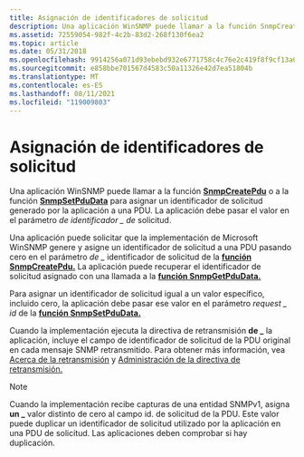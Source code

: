 ```yaml
---
title: Asignación de identificadores de solicitud
description: Una aplicación WinSNMP puede llamar a la función SnmpCreatePdu o a la función SnmpSetPduData para asignar un identificador de solicitud generado por la aplicación a una PDU. La aplicación debe pasar el valor en el parámetro de identificador \_ de solicitud.
ms.assetid: 72559054-982f-4c2b-83d2-268f130f6ea2
ms.topic: article
ms.date: 05/31/2018
ms.openlocfilehash: 9914256a071d93ebebd932e6771758c4c76e2c419f8f9cf13a0323ca44ea7715
ms.sourcegitcommit: e858bbe701567d4583c50a11326e42d7ea51804b
ms.translationtype: MT
ms.contentlocale: es-ES
ms.lasthandoff: 08/11/2021
ms.locfileid: "119009803"
---
```

# <a name="assigning-request-identifiers"></a>Asignación de identificadores de solicitud

Una aplicación WinSNMP puede llamar a la función [**SnmpCreatePdu**](/windows/desktop/api/Winsnmp/nf-winsnmp-snmpcreatepdu) o a la función [**SnmpSetPduData**](/windows/desktop/api/Winsnmp/nf-winsnmp-snmpsetpdudata) para asignar un identificador de solicitud generado por la aplicación a una PDU. La aplicación debe pasar el valor en el parámetro *de identificador \_ de* solicitud.

Una aplicación puede solicitar que la implementación de Microsoft WinSNMP genere y asigne un identificador de solicitud a una PDU pasando cero en el parámetro *de \_* identificador de solicitud de la [**función SnmpCreatePdu.**](/windows/desktop/api/Winsnmp/nf-winsnmp-snmpcreatepdu) La aplicación puede recuperar el identificador de solicitud asignado con una llamada a la [**función SnmpGetPduData.**](/windows/desktop/api/Winsnmp/nf-winsnmp-snmpgetpdudata)

Para asignar un identificador de solicitud igual a un valor específico, incluido cero, la aplicación debe pasar ese valor en el parámetro *request \_ id* de la [**función SnmpSetPduData.**](/windows/desktop/api/Winsnmp/nf-winsnmp-snmpsetpdudata)

Cuando la implementación ejecuta la directiva de retransmisión **de \_** la aplicación, incluye el campo de identificador de solicitud de la PDU original en cada mensaje SNMP retransmitido. Para obtener más información, vea [Acerca de la retransmisión](about-retransmission.md) y [Administración de la directiva de retransmisión.](managing-the-retransmission-policy.md)

> [!Note]  
> Cuando la implementación recibe capturas de una entidad SNMPv1, asigna **un \_** valor distinto de cero al campo id. de solicitud de la PDU. Este valor puede duplicar un identificador de solicitud utilizado por la aplicación en una PDU de solicitud. Las aplicaciones deben comprobar si hay duplicación.

 

 

 




